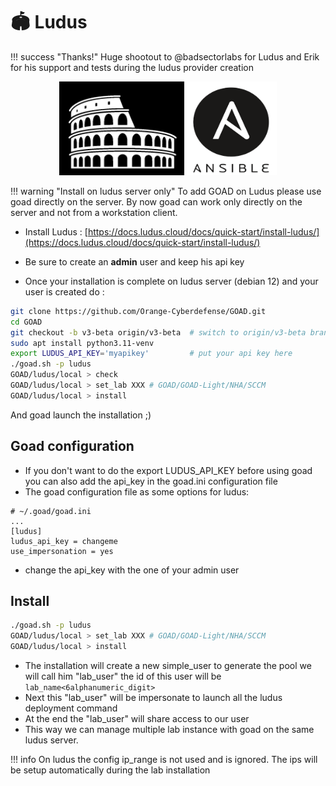 # 🏟️ Ludus

!!! success "Thanks!"
    Huge shootout to @badsectorlabs for Ludus and Erik for his support and tests during the ludus provider creation

<div align="center">
  <img alt="ludus" width="200" height="150" src="./../img/icon_ludus.png">
  <img alt="icon_ansible" width="145"  height="150" src="./../img/icon_ansible.png">
</div>

!!! warning "Install on ludus server only"
    To add GOAD on Ludus please use goad directly on the server.
    By now goad can work only directly on the server and not from a workstation client.

- Install Ludus : [https://docs.ludus.cloud/docs/quick-start/install-ludus/](https://docs.ludus.cloud/docs/quick-start/install-ludus/)

- Be sure to create an **admin** user and keep his api key
- Once your installation is complete on ludus server (debian 12) and your user is created do :

```bash
git clone https://github.com/Orange-Cyberdefense/GOAD.git
cd GOAD
git checkout -b v3-beta origin/v3-beta  # switch to origin/v3-beta branch
sudo apt install python3.11-venv
export LUDUS_API_KEY='myapikey'         # put your api key here
./goad.sh -p ludus
GOAD/ludus/local > check
GOAD/ludus/local > set_lab XXX # GOAD/GOAD-Light/NHA/SCCM
GOAD/ludus/local > install
```

And goad launch the installation ;)

## Goad configuration

- If you don't want to do the export LUDUS_API_KEY before using goad you can also add the api_key in the goad.ini configuration file
- The goad configuration file as some options for ludus:

```
# ~/.goad/goad.ini
...
[ludus]
ludus_api_key = changeme
use_impersonation = yes
```

- change the api_key with the one of your admin user

## Install

```bash
./goad.sh -p ludus
GOAD/ludus/local > set_lab XXX # GOAD/GOAD-Light/NHA/SCCM
GOAD/ludus/local > install
```

- The installation will create a new simple_user to generate the pool we will call him "lab_user" the id of this user will be `lab_name<6alphanumeric_digit>`
- Next this "lab_user" will be impersonate to launch all the ludus deployment command
- At the end the "lab_user" will share access to our user
- This way we can manage multiple lab instance with goad on the same ludus server.

!!! info
    On ludus the config ip_range is not used and is ignored. The ips will be setup automatically during the lab installation
